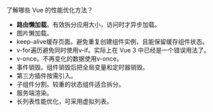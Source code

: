 了解哪些 Vue 的性能优化方法？
- **路由懒加载**。有效拆分应用大小，访问时才异步加载。
- 图片懒加载。
- keep-alive缓存页面。避免重复创建组件实例，且能保留缓存组件状态。
- v-for遍历避免同时使用v-if。实际上在 Vue 3 中已经是一个错误用法了。
- v-once。不再变化的数据使用v-once。
- 事件销毁。组件销毁后把全局变量和定时器销毁。
- 第三方插件按需引入。
- 子组件分割。较重的状态组件适合拆分。
- 服务端渲染。
- 长列表性能优化，可采用虚拟列表。

